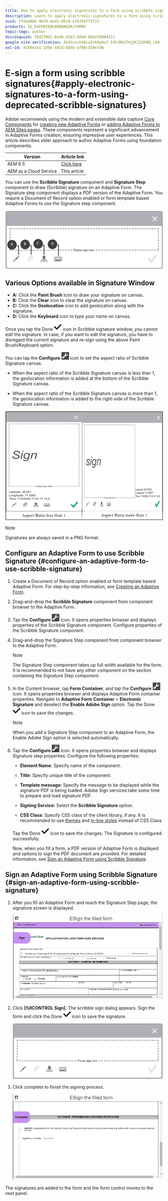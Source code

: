 ```yaml
---
title: How to apply electronic signatures to a form using scribble signatures?
description: Learn to apply electronic signatures to a form using scribble signatures
uuid: ffeba886-9b24-4ed1-95c0-e19356ff2f23
products: SG_EXPERIENCEMANAGER/FORMS
topic-tags: author
discoiquuid: 76d178d1-8e40-41b3-80d4-66b2f8d04211
google-site-verification: A1dSvxshSAiaZvk0yHu7-S3hJBb1THj0CZ2Uh8N_ck4
exl-id: dc89ecb1-2d9e-4d1d-b85b-af90c550e7d8
---
```

# E-sign a form using scribble signatures{#apply-electronic-signatures-to-a-form-using-deprecated-scribble-signatures}

<span class="preview"> Adobe recommends using the modern and extensible data capture [Core Components](https://experienceleague.adobe.com/docs/experience-manager-core-components/using/adaptive-forms/introduction.html) for [creating new Adaptive Forms](/help/forms/creating-adaptive-form-core-components.md) or [adding Adaptive Forms to AEM Sites pages](/help/forms/create-or-add-an-adaptive-form-to-aem-sites-page.md). These components represent a significant advancement in Adaptive Forms creation, ensuring impressive user experiences. This article describes older approach to author Adaptive Forms using foundation components. </span>

| Version | Article link |
| -------- | ---------------------------- |
| AEM 6.5  |    [Click here](https://experienceleague.adobe.com/docs/experience-manager-65/forms/adaptive-forms-basic-authoring/signing-forms-using-scribble.html)                  |
| AEM as a Cloud Service     | This article        |


You can use the **Scribble Signature** component and **Signature Step** component to draw (Scribble) signature on an Adaptive Form. The Signature step component displays a PDF version of the Adaptive Form. You require a Document of Record option enabled or form template based Adaptive Forms to use the Signature step component.

![Scribble sign dialog](assets/scribble-signature.png)

## Various Options available in Signature Window

* **A:** Click the **Paint Brush** icon to draw your signature on canvas.
* **B:** Click the **Clear** icon to clear the signature on canvas.
* **C:** Click the **Geolocation** icon to add geolocation along with the signature.
* **D:** Click the **Keyboard** icon to type your name on canvas. 

 Once you tap the Done ![aem_forms_save](assets/aem_forms_save.png) icon in Scribble signature window, you cannot edit the signature. In case, if you want to edit the signature, you have to disregard the current signature and re-sign using the above Paint Brush/Keyboard option.

You can tap the **Configure** ![configure icon](assets/configure.png) icon to set the aspect ratio of Scribble Signature canvas. 
* When the aspect ratio of the Scribble Signature canvas is less than 1, the geolocation information is added at the bottom of the Scribble Signature canvas.


* When the aspect ratio of the Scribble Signature canvas is more than 1, the geolocation information is added to the right-side of the Scribble Signature canvas. 
 

 ![scribble signature-bottom](assets/scribble-signature-aspectratio.PNG)



   >[!NOTE]
   >
   >Signatures are always saved in a PNG format.
   >
   
## Configure an Adaptive Form to use Scribble Signature {#configure-an-adaptive-form-to-use-scribble-signature}

1. Create a Document of Record option enabled or form template based Adaptive Form. For step-by-step information, see [Creating an Adaptive Form](creating-adaptive-form.md).
1. Drag-and-drop the **Scribble Signature** component from component browser to the Adaptive Form.
1. Tap the **Configure** ![configure](assets/configure.png) icon. It opens properties browser and displays properties of the Scribble Signature component. Configure properties of the Scribble Signature component.
1. Drag-and-drop the Signature Step component from component browser to the Adaptive Form.

   >[!NOTE]
   >
   >The Signature Step component takes up full width available for the form. It is recommended to not have any other component on the section containing the Signature Step component.

1. In the Content browser, tap **Form Container**, and tap the **Configure** ![configure icon](assets/configure.png) icon. It opens properties browser and displays Adaptive Form container properties. Navigate to **Adaptive Form Container** &gt; **Electronic Signature** and deselect the **Enable Adobe Sign** option. Tap the Done ![aem_forms_save](assets/aem_forms_save.png) icon to save the changes.

   >[!NOTE]
   >
   >When you add a Signature Step component to an Adaptive Form, the Enable Adobe Sign option is selected automatically.

1. Tap the **Configure** ![configure](assets/configure.png) icon. It opens properties browser and displays Signature step properties. Configure the following properties:

    * **Element Name**: Specify name of the component.

    * **Title:** Specify unique title of the component.
    * **Template message:** Specify the message to be displayed while the signature PDF is being loaded. Adobe Sign services take some time to prepare and load signature PDF.
    * **Signing Service:** Select the **Scribble Signature** option.

    * **CSS Class**: Specify CSS class of the client library, if any. It is recommended to use [themes](themes.md) and [in-line styles](inline-style-adaptive-forms.md) instead of CSS Class.

   Tap the Done ![aem_forms_save](assets/aem_forms_save.png) icon to save the changes. The Signature is configured successfully.

   Now, when you fill a form, a PDF version of Adaptive Form is displayed and options to sign the PDF document are provided. For detailed information, see [Sign an Adaptive Form using Scribble Signature](signing-forms-using-scribble.md#sign-an-adaptive-form-using-scribble-signature).

## Sign an Adaptive Form using Scribble Signature {#sign-an-adaptive-form-using-scribble-signature}

1. After you fill an Adaptive Form and reach the Signature Step page, the signature screen is displayed.

   ![Signature screen for EchoSign page](assets/esignscribblesign.jpg)

1. Click **[!UICONTROL Sign]**. The scribble sign dialog appears. Sign the form and click the Done ![aem_forms_save](assets/aem_forms_save.png) icon to save the signature.

   ![Scribble sign dialog](assets/scribblewidget.png)

1. Click complete to finish the signing process.

   ![Complete the signing process](assets/scribblecomplete.jpg)

The signatures are added to the form and the form control moves to the next panel.
